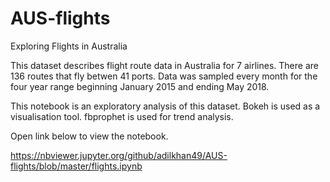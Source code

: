 # AUS-flights
Exploring Flights in Australia

This dataset describes flight route data in Australia for 7 airlines. There are 136 routes that fly betwen 41 ports. Data was sampled every month for the four year range beginning January 2015 and ending May 2018.

This notebook is an exploratory analysis of this dataset. Bokeh is used as a visualisation tool. fbprophet is used for trend analysis. 

Open link below to view the notebook.

https://nbviewer.jupyter.org/github/adilkhan49/AUS-flights/blob/master/flights.ipynb
